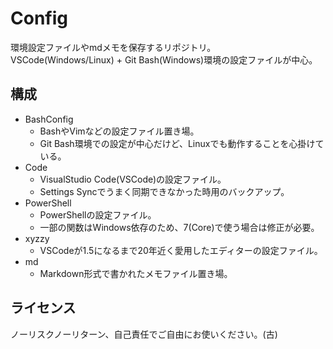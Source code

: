 # Config
環境設定ファイルやmdメモを保存するリポジトリ。\
VSCode(Windows/Linux) + Git Bash(Windows)環境の設定ファイルが中心。

## 構成
- BashConfig
  - BashやVimなどの設定ファイル置き場。
  - Git Bash環境での設定が中心だけど、Linuxでも動作することを心掛けている。
- Code
  - VisualStudio Code(VSCode)の設定ファイル。
  - Settings Syncでうまく同期できなかった時用のバックアップ。
- PowerShell
  - PowerShellの設定ファイル。
  - 一部の関数はWindows依存のため、7(Core)で使う場合は修正が必要。
- xyzzy
  - VSCodeが1.5になるまで20年近く愛用したエディターの設定ファイル。 
- md
  - Markdown形式で書かれたメモファイル置き場。

## ライセンス
ノーリスクノーリターン、自己責任でご自由にお使いください。(古)
